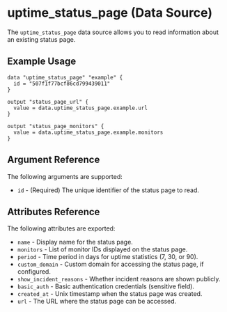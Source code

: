# uptime_status_page (Data Source)

The `uptime_status_page` data source allows you to read information about an existing status page.

## Example Usage

```hcl
data "uptime_status_page" "example" {
  id = "507f1f77bcf86cd799439011"
}

output "status_page_url" {
  value = data.uptime_status_page.example.url
}

output "status_page_monitors" {
  value = data.uptime_status_page.example.monitors
}
```

## Argument Reference

The following arguments are supported:

* `id` - (Required) The unique identifier of the status page to read.

## Attributes Reference

The following attributes are exported:

* `name` - Display name for the status page.
* `monitors` - List of monitor IDs displayed on the status page.
* `period` - Time period in days for uptime statistics (7, 30, or 90).
* `custom_domain` - Custom domain for accessing the status page, if configured.
* `show_incident_reasons` - Whether incident reasons are shown publicly.
* `basic_auth` - Basic authentication credentials (sensitive field).
* `created_at` - Unix timestamp when the status page was created.
* `url` - The URL where the status page can be accessed.